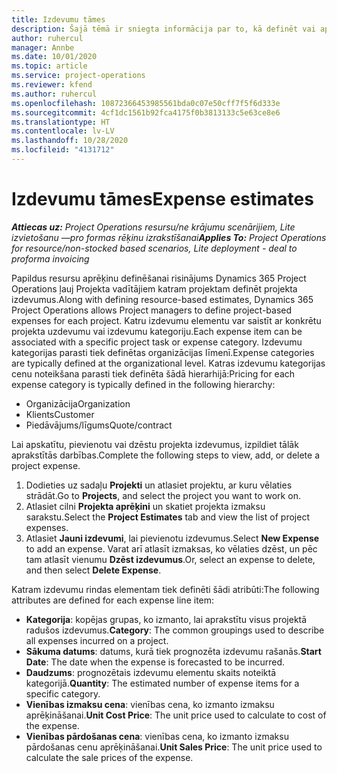 ```yaml
---
title: Izdevumu tāmes
description: Šajā tēmā ir sniegta informācija par to, kā definēt vai aprēķināt projekta izdevumus.
author: ruhercul
manager: Annbe
ms.date: 10/01/2020
ms.topic: article
ms.service: project-operations
ms.reviewer: kfend
ms.author: ruhercul
ms.openlocfilehash: 10872366453985561bda0c07e50cff7f5f6d333e
ms.sourcegitcommit: 4cf1dc1561b92fca4175f0b3813133c5e63ce8e6
ms.translationtype: HT
ms.contentlocale: lv-LV
ms.lasthandoff: 10/28/2020
ms.locfileid: "4131712"
---
```

# <a name="expense-estimates"></a><span data-ttu-id="5cb8e-103">Izdevumu tāmes</span><span class="sxs-lookup"><span data-stu-id="5cb8e-103">Expense estimates</span></span>
<span data-ttu-id="5cb8e-104">_**Attiecas uz:** Project Operations resursu/ne krājumu scenārijiem, Lite izvietošanu —pro formas rēķinu izrakstīšanai_</span><span class="sxs-lookup"><span data-stu-id="5cb8e-104">_**Applies To:** Project Operations for resource/non-stocked based scenarios, Lite deployment - deal to proforma invoicing_</span></span>

<span data-ttu-id="5cb8e-105">Papildus resursu aprēķinu definēšanai risinājums Dynamics 365 Project Operations ļauj Projekta vadītājiem katram projektam definēt projekta izdevumus.</span><span class="sxs-lookup"><span data-stu-id="5cb8e-105">Along with defining resource-based estimates, Dynamics 365 Project Operations allows Project managers to define project-based expenses for each project.</span></span> <span data-ttu-id="5cb8e-106">Katru izdevumu elementu var saistīt ar konkrētu projekta uzdevumu vai izdevumu kategoriju.</span><span class="sxs-lookup"><span data-stu-id="5cb8e-106">Each expense item can be associated with a specific project task or expense category.</span></span> <span data-ttu-id="5cb8e-107">Izdevumu kategorijas parasti tiek definētas organizācijas līmenī.</span><span class="sxs-lookup"><span data-stu-id="5cb8e-107">Expense categories are typically defined at the organizational level.</span></span> <span data-ttu-id="5cb8e-108">Katras izdevumu kategorijas cenu noteikšana parasti tiek definēta šādā hierarhijā:</span><span class="sxs-lookup"><span data-stu-id="5cb8e-108">Pricing for each expense category is typically defined in the following hierarchy:</span></span>

- <span data-ttu-id="5cb8e-109">Organizācija</span><span class="sxs-lookup"><span data-stu-id="5cb8e-109">Organization</span></span>
- <span data-ttu-id="5cb8e-110">Klients</span><span class="sxs-lookup"><span data-stu-id="5cb8e-110">Customer</span></span>
- <span data-ttu-id="5cb8e-111">Piedāvājums/līgums</span><span class="sxs-lookup"><span data-stu-id="5cb8e-111">Quote/contract</span></span>

<span data-ttu-id="5cb8e-112">Lai apskatītu, pievienotu vai dzēstu projekta izdevumus, izpildiet tālāk aprakstītās darbības.</span><span class="sxs-lookup"><span data-stu-id="5cb8e-112">Complete the following steps to view, add, or delete a project expense.</span></span>

1. <span data-ttu-id="5cb8e-113">Dodieties uz sadaļu **Projekti** un atlasiet projektu, ar kuru vēlaties strādāt.</span><span class="sxs-lookup"><span data-stu-id="5cb8e-113">Go to **Projects**, and select the project you want to work on.</span></span>
2. <span data-ttu-id="5cb8e-114">Atlasiet cilni **Projekta aprēķini** un skatiet projekta izmaksu sarakstu.</span><span class="sxs-lookup"><span data-stu-id="5cb8e-114">Select the **Project Estimates** tab and view the list of project expenses.</span></span>
3. <span data-ttu-id="5cb8e-115">Atlasiet **Jauni izdevumi**, lai pievienotu izdevumus.</span><span class="sxs-lookup"><span data-stu-id="5cb8e-115">Select **New Expense** to add an expense.</span></span> <span data-ttu-id="5cb8e-116">Varat arī atlasīt izmaksas, ko vēlaties dzēst, un pēc tam atlasīt vienumu **Dzēst izdevumus**.</span><span class="sxs-lookup"><span data-stu-id="5cb8e-116">Or, select an expense to delete, and then select **Delete Expense**.</span></span>

<span data-ttu-id="5cb8e-117">Katram izdevumu rindas elementam tiek definēti šādi atribūti:</span><span class="sxs-lookup"><span data-stu-id="5cb8e-117">The following attributes are defined for each expense line item:</span></span>

- <span data-ttu-id="5cb8e-118">**Kategorija**: kopējas grupas, ko izmanto, lai aprakstītu visus projektā radušos izdevumus.</span><span class="sxs-lookup"><span data-stu-id="5cb8e-118">**Category**: The common groupings used to describe all expenses incurred on a project.</span></span>
- <span data-ttu-id="5cb8e-119">**Sākuma datums**: datums, kurā tiek prognozēta izdevumu rašanās.</span><span class="sxs-lookup"><span data-stu-id="5cb8e-119">**Start Date**: The date when the expense is forecasted to be incurred.</span></span>
- <span data-ttu-id="5cb8e-120">**Daudzums**: prognozētais izdevumu elementu skaits noteiktā kategorijā.</span><span class="sxs-lookup"><span data-stu-id="5cb8e-120">**Quantity**: The estimated number of expense items for a specific category.</span></span>
- <span data-ttu-id="5cb8e-121">**Vienības izmaksu cena**: vienības cena, ko izmanto izmaksu aprēķināšanai.</span><span class="sxs-lookup"><span data-stu-id="5cb8e-121">**Unit Cost Price**: The unit price used to calculate to cost of the expense.</span></span>
- <span data-ttu-id="5cb8e-122">**Vienības pārdošanas cena**: vienības cena, ko izmanto izmaksu pārdošanas cenu aprēķināšanai.</span><span class="sxs-lookup"><span data-stu-id="5cb8e-122">**Unit Sales Price**: The unit price used to calculate the sale prices of the expense.</span></span>

